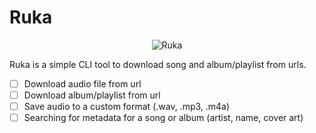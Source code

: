 # Ruka

<p align="center">
    <img src="https://www.nautiljon.com/images/perso/00/85/sarashina_ruka_19558.webp" alt="Ruka"/>
</p>

<!-- TODO -->
Ruka is a simple CLI tool to download song and album/playlist from urls.

- [ ] Download audio file from url
- [ ] Download album/playlist from url
- [ ] Save audio to a custom format (.wav, .mp3, .m4a)
- [ ] Searching for metadata for a song or album (artist, name, cover art)

